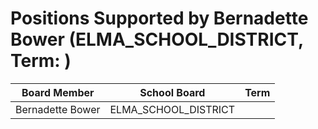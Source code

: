 # Positions Supported by Bernadette Bower (ELMA_SCHOOL_DISTRICT, Term: )

| Board Member | School Board | Term |
|--------------|--------------|------|
| Bernadette Bower | ELMA_SCHOOL_DISTRICT |  |

